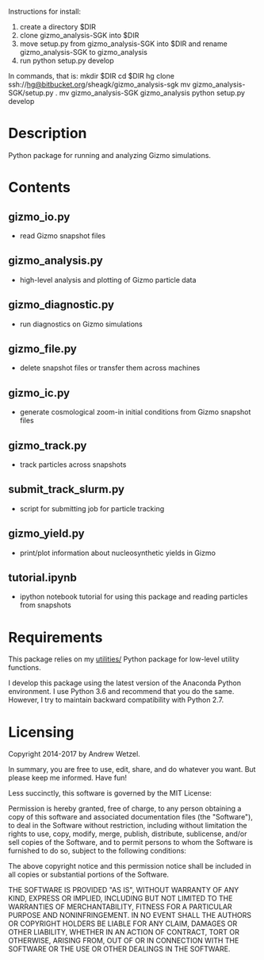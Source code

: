 Instructions for install:  

1. create a directory $DIR
2. clone gizmo_analysis-SGK into $DIR
3. move setup.py from gizmo_analysis-SGK into $DIR and rename gizmo_analysis-SGK to gizmo_analysis
4. run python setup.py develop

In commands, that is:
mkdir $DIR
cd $DIR
hg clone ssh://hg@bitbucket.org/sheagk/gizmo_analysis-sgk
mv gizmo_analysis-SGK/setup.py .
mv gizmo_analysis-SGK gizmo_analysis
python setup.py develop


# Description

Python package for running and analyzing Gizmo simulations.


# Contents

## gizmo_io.py
* read Gizmo snapshot files

## gizmo_analysis.py
* high-level analysis and plotting of Gizmo particle data

## gizmo_diagnostic.py
* run diagnostics on Gizmo simulations

## gizmo_file.py
* delete snapshot files or transfer them across machines

## gizmo_ic.py
* generate cosmological zoom-in initial conditions from Gizmo snapshot files

## gizmo_track.py
* track particles across snapshots

## submit_track_slurm.py
* script for submitting job for particle tracking

## gizmo_yield.py
* print/plot information about nucleosynthetic yields in Gizmo

## tutorial.ipynb
* ipython notebook tutorial for using this package and reading particles from snapshots


# Requirements

This package relies on my [utilities/](https://bitbucket.org/awetzel/utilities) Python package for low-level utility functions.

I develop this package using the latest version of the Anaconda Python environment.
I use Python 3.6 and recommend that you do the same.
However, I try to maintain backward compatibility with Python 2.7.


# Licensing

Copyright 2014-2017 by Andrew Wetzel.

In summary, you are free to use, edit, share, and do whatever you want. But please keep me informed. Have fun!

Less succinctly, this software is governed by the MIT License:

Permission is hereby granted, free of charge, to any person obtaining a copy
of this software and associated documentation files (the "Software"), to deal
in the Software without restriction, including without limitation the rights
to use, copy, modify, merge, publish, distribute, sublicense, and/or sell
copies of the Software, and to permit persons to whom the Software is
furnished to do so, subject to the following conditions:

The above copyright notice and this permission notice shall be included in
all copies or substantial portions of the Software.

THE SOFTWARE IS PROVIDED "AS IS", WITHOUT WARRANTY OF ANY KIND, EXPRESS OR
IMPLIED, INCLUDING BUT NOT LIMITED TO THE WARRANTIES OF MERCHANTABILITY,
FITNESS FOR A PARTICULAR PURPOSE AND NONINFRINGEMENT. IN NO EVENT SHALL THE
AUTHORS OR COPYRIGHT HOLDERS BE LIABLE FOR ANY CLAIM, DAMAGES OR OTHER
LIABILITY, WHETHER IN AN ACTION OF CONTRACT, TORT OR OTHERWISE, ARISING FROM,
OUT OF OR IN CONNECTION WITH THE SOFTWARE OR THE USE OR OTHER DEALINGS IN
THE SOFTWARE.